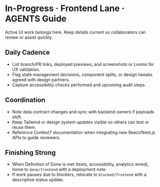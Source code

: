 # In-Progress · Frontend Lane · AGENTS Guide

Active UI work belongs here. Keep details current so collaborators can review or assist quickly.

## Daily Cadence
- List branch/PR links, deployed previews, and screenshots or Looms for UX validation.
- Flag state management decisions, component splits, or design tweaks agreed with design partners.
- Capture accessibility checks performed and upcoming audit steps.

## Coordination
- Note data contract changes and sync with backend owners if payloads shift.
- Keep Tailwind or design system updates visible so others can test or reuse them.
- Reference Context7 documentation when integrating new React/Next.js APIs to guide reviewers.

## Finishing Strong
- When Definition of Done is met (tests, accessibility, analytics wired), move to `done/frontend` with a deployment note.
- If work pauses due to blockers, relocate to `blocked/frontend` with a descriptive status update.
